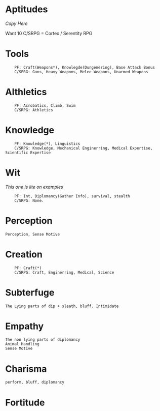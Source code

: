 # Aptitudes
*Copy Here*

Want 10
C/SRPG = Cortex / Serentity RPG
# Tools
```
	PF: Craft(Weapons*), Knowlegde(Dungenering), Base Attack Bonus
	C/SPRG: Guns, Heavy Weapons, Melee Weapons, Unarmed Weapons
```
# Althletics
```
	PF: Acrobatics, Climb, Swim
	C/SRPG: Athletics
```
# Knowledge
```
	PF: Knowledge(*), Linguistics
	C/SRPG: Knowledge, Mechanical Enginerring, Medical Expertise, Scientific Expertise
```
# Wit
*This one is lite on examples*
```
	PF: Int, Diplomancy(Gather Info), survival, stealth
	C/SRPG: None.
```
# Perception
```
Perception, Sense Motive
```
# Creation
```
	PF: Craft(*)
	C/SRPG: Craft, Enginerring, Medical, Science
```
# Subterfuge
```
The Lying parts of dip + sleath, bluff. Intimidate
```
# Empathy
```
The non lying parts of diplomancy
Animal Handling
Sense Motive
```
# Charisma
```
perform, bluff, diplomancy
```
# Fortitude
<!--stackedit_data:
eyJoaXN0b3J5IjpbMTI5NzQ5NTE1NywtMTg4Mzc3MTIxMSwxMD
YxMTQ3NzA1LDE3MDAyNTcwOTcsLTgxOTEyODU2OF19
-->